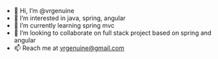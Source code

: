 - 👋 Hi, I’m @vrgenuine
- 👀 I’m interested in java, spring, angular
- 🌱 I’m currently learning spring mvc
- 💞️ I’m looking to collaborate on full stack project based on spring and angular
- 📫 Reach me at vrgenuine@gmail.com

<!---
vrgenuine/vrgenuine is a ✨ special ✨ repository because its `README.md` (this file) appears on your GitHub profile.
You can click the Preview link to take a look at your changes.
--->
